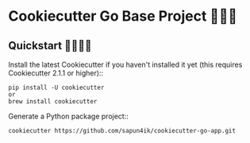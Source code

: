 Cookiecutter Go Base Project 👋✨💫
======================

Quickstart 🙌👨‍💻🚀
----------

Install the latest Cookiecutter if you haven't installed it yet (this requires
Cookiecutter 2.1.1 or higher)::

    pip install -U cookiecutter
	or
	brew install cookiecutter

Generate a Python package project::

    cookiecutter https://github.com/sapun4ik/cookiecutter-go-app.git

